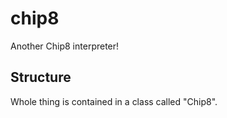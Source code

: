 # chip8
Another Chip8 interpreter!

## Structure
Whole thing is contained in a class called "Chip8".
